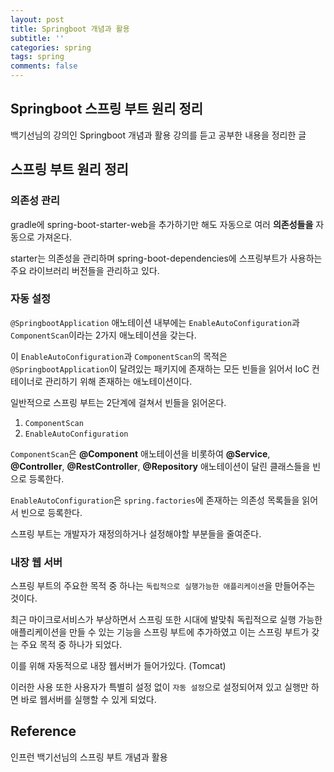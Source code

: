 ```yaml
---
layout: post
title: Springboot 개념과 활용
subtitle: ''
categories: spring
tags: spring
comments: false
---
```


## Springboot 스프링 부트 원리 정리

백기선님의 강의인 Springboot 개념과 활용 강의를 듣고 공부한 내용을 정리한 글

## 스프링 부트 원리 정리

### 의존성 관리

gradle에 spring-boot-starter-web을 추가하기만 해도 자동으로 여러 **의존성들을** 자동으로 가져온다.

starter는 의존성을 관리하며 spring-boot-dependencies에 스프링부트가 사용하는 주요 라이브러리 버전들을 관리하고 있다.

### 자동 설정

`@SpringbootApplication` 애노테이션 내부에는 `EnableAutoConfiguration`과 `ComponentScan`이라는 2가지 애노테이션을 갖는다.

이 `EnableAutoConfiguration`과 `ComponentScan`의 목적은 `@SpringbootApplication`이 달려있는 패키지에 존재하는 모든 빈들을 읽어서 IoC 컨테이너로 관리하기 위해 존재하는 애노테이션이다.

일반적으로 스프링 부트는 2단계에 걸쳐서 빈들을 읽어온다.

1. `ComponentScan` 
2. `EnableAutoConfiguration` 

`ComponentScan`은 **@Component** 애노테이션을 비롯하여 **@Service**, **@Controller**, **@RestController**, **@Repository** 애노테이션이 달린 클래스들을 빈으로 등록한다.

`EnableAutoConfiguration`은 `spring.factories`에 존재하는 의존성 목록들을 읽어서 빈으로 등록한다.

스프링 부트는 개발자가 재정의하거나 설정해야할 부분들을 줄여준다.

### 내장 웹 서버

스프링 부트의 주요한 목적 중 하나는 `독립적으로 실행가능한 애플리케이션`을 만들어주는 것이다.

최근 마이크로서비스가 부상하면서 스프링 또한 시대에 발맞춰 독립적으로 실행 가능한 애플리케이션을 만들 수 있는 기능을 스프링 부트에 추가하였고 이는 스프링 부트가 갖는 주요 목적 중 하나가 되었다.

이를 위해 자동적으로 내장 웹서버가 들어가있다. (Tomcat)

이러한 사용 또한 사용자가 특별히 설정 없이 `자동 설정`으로 설정되어져 있고 실행만 하면 바로 웹서버를 실행할 수 있게 되었다.

## Reference

인프런 백기선님의 스프링 부트 개념과 활용
